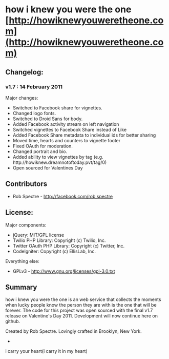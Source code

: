 #  how i knew you were the one [http://howiknewyouweretheone.com](http://howiknewyouweretheone.com)

## Changelog:

### v1.7 : 14 February 2011

Major changes:

<ul>
<li>Switched to Facebook share for vignettes.</li>
<li>Changed logo fonts.</li>
<li>Switched to Droid Sans for body.</li>
<li>Added Facebook activity stream on left navigation</li>
<li>Switched vignettes to Facebook Share instead of Like</li>
<li>Added Facebook Share metadata to individual ids for better sharing</li>
<li>Moved time, hearts and counters to vignette footer</li>
<li>Fixed OAuth for moderation.</li>
<li>Changed portrait and bio.</li>
<li>Added ability to view vignettes by tag (e.g. http://howiknew.dreamnotoftoday.pvt/tag/0)</li>
<li>Open sourced for Valentines Day</li>
</ul>

## Contributors
* Rob Spectre - http://facebook.com/rob.spectre


## License:

Major components:

* jQuery: MIT/GPL license
* Twilio PHP Library: Copyright (c) Twilio, Inc.
* Twitter OAuth PHP Library: Copyright (c) Twitter, Inc.
* CodeIgniter: Copyright (c) EllisLab, Inc.

Everything else:

* GPLv3 - http://www.gnu.org/licenses/gpl-3.0.txt 

## Summary

how i knew you were the one is an web service that collects the moments when lucky people know the person they are with is the one that will be forever.  The code for this project was open sourced with the final v1.7 release on Valentine's Day 2011.  Development will now continue here on github.

Created by Rob Spectre.  Lovingly crafted in Brooklyn, New York.

-
i carry your heart(i carry it in my heart)
